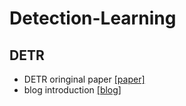 # Detection-Learning

## DETR
* DETR oringinal paper [[paper]](https://arxiv.org/abs/2005.12872)
* blog introduction [[blog]](https://zhuanlan.zhihu.com/p/641756060)
